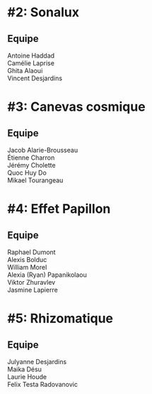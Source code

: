 <h1> #2: Sonalux </h1> 
<h2>Equipe</h2> Antoine Haddad <br>
Camélie Laprise <br>
Ghita Alaoui <br>
Vincent Desjardins

<h1> #3: Canevas cosmique </h1>
<h2>Equipe</h2> Jacob Alarie-Brousseau <br>
Étienne Charron <br>
Jérémy Cholette <br>
Quoc Huy Do <br>
Mikael Tourangeau

<h1> #4: Effet Papillon </h1>
<h2>Equipe</h2> Raphael Dumont <br>
Alexis Bolduc <br>
William Morel <br>
Alexia (Ryan) Papanikolaou <br>
Viktor Zhuravlev <br>
Jasmine Lapierre

<h1> #5: Rhizomatique</h1>
<h2>Equipe</h2> Julyanne Desjardins <br>
Maika Désu <br>
Laurie Houde <br>
Felix Testa Radovanovic


